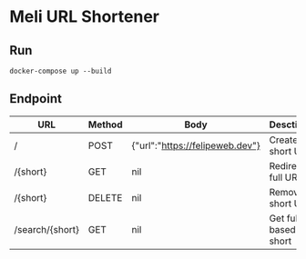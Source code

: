 # Meli URL Shortener

## Run

```
docker-compose up --build
```

## Endpoint

| URL | Method | Body | Desctiption |
|-----|--------|------|-------------|
|/|POST|{"url":"https://felipeweb.dev"}|Create short URL|
|/{short}|GET|nil|Redirect to full URL|
|/{short}|DELETE|nil|Remove short URL|
|/search/{short}|GET|nil|Get full URL based on short|